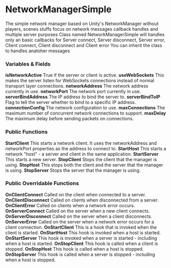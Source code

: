 # NetworkManagerSimple

The simple network manager based on Unity's NetworkManager without players, scenes stuffs focus on network messages callback handles and multiple server purposes
Class named NetworkManagerSimple will handles only an basic callbacks for Server connect, Server disconnect, Server error, Client connect, Client disconnect and Client error
You can inherit the class to handles anatoher messages

### Variables & Fields

**isNetworkActive** True if the server or client is active.
**useWebSockets** This makes the server listen for WebSockets connections instead of normal transport layer connections.
**networkAddress**	The network address currently in use.
**networkPort**	The network port currently in use.
**serverBindAddress**	The IP address to bind the server to.
**serverBindToIP**	Flag to tell the server whether to bind to a specific IP address.
**connectionConfig**	The network configuration to use.
**maxConnections**	The maximum number of concurrent network connections to support.
**maxDelay**	The maximum delay before sending packets on connections.

### Public Functions

**StartClient**	This starts a network client. It uses the networkAddress and networkPort properties as the address to connect to.
**StartHost**	This starts a network "host" - a server and client in the same application.
**StartServer**	This starts a new server.
**StopClient**	Stops the client that the manager is using.
**StopHost**	This stops both the client and the server that the manager is using.
**StopServer**	Stops the server that the manager is using.

### Public Overridable Functions

**OnClientConnect**	Called on the client when connected to a server.
**OnClientDisconnect**	Called on clients when disconnected from a server.
**OnClientError**	Called on clients when a network error occurs.
**OnServerConnect**	Called on the server when a new client connects.
**OnServerDisconnect**	Called on the server when a client disconnects.
**OnServerError**	Called on the server when a network error occurs for a client connection.
**OnStartClient**	This is a hook that is invoked when the client is started.
**OnStartHost**	This hook is invoked when a host is started.
**OnStartServer**	This hook is invoked when a server is started - including when a host is started.
**OnStopClient**	This hook is called when a client is stopped.
**OnStopHost**	This hook is called when a host is stopped.
**OnStopServer**	This hook is called when a server is stopped - including when a host is stopped.

